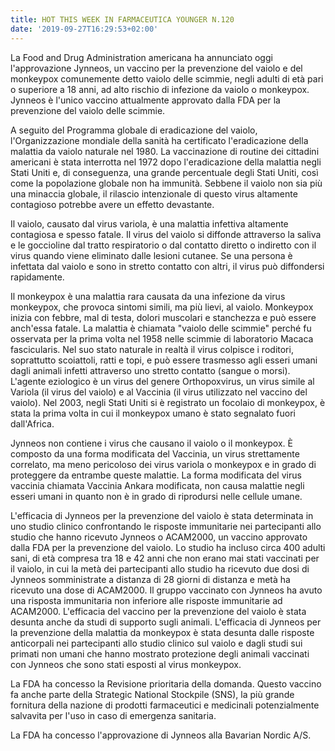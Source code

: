 ```yaml
---
title: HOT THIS WEEK IN FARMACEUTICA YOUNGER N.120
date: '2019-09-27T16:29:53+02:00'
---
```

La Food and Drug Administration americana ha annunciato oggi l'approvazione Jynneos, un vaccino per la prevenzione del vaiolo e del monkeypox comunemente detto vaiolo delle scimmie, negli adulti di età pari o superiore a 18 anni, ad alto rischio di infezione da vaiolo o monkeypox. Jynneos è l'unico vaccino attualmente approvato dalla FDA per la prevenzione del vaiolo delle scimmie.

A seguito del Programma globale di eradicazione del vaiolo, l'Organizzazione mondiale della sanità ha certificato l'eradicazione della malattia da vaiolo naturale nel 1980. La vaccinazione di routine dei cittadini americani è stata interrotta nel 1972 dopo l'eradicazione della malattia negli Stati Uniti e, di conseguenza, una grande percentuale degli Stati Uniti, così come la popolazione globale non ha immunità. Sebbene il vaiolo non sia più una minaccia globale, il rilascio intenzionale di questo virus altamente contagioso potrebbe avere un effetto devastante. 

Il vaiolo, causato dal virus variola, è una malattia infettiva altamente contagiosa e spesso fatale. Il virus del vaiolo si diffonde attraverso la saliva e le goccioline dal tratto respiratorio o dal contatto diretto o indiretto con il virus quando viene eliminato dalle lesioni cutanee. Se una persona è infettata dal vaiolo e sono in stretto contatto con altri, il virus può diffondersi rapidamente.

Il monkeypox è una malattia rara causata da una infezione da virus monkeypox, che provoca sintomi simili, ma più lievi, al vaiolo. Monkeypox inizia con febbre, mal di testa, dolori muscolari e stanchezza e può essere anch'essa fatale. La malattia è chiamata "vaiolo delle scimmie" perché fu osservata per la prima volta nel 1958 nelle scimmie di laboratorio Macaca fascicularis. Nel suo stato naturale in realtà il virus colpisce i roditori, soprattutto scoiattoli, ratti e topi, e può essere trasmesso agli esseri umani dagli animali infetti attraverso uno stretto contatto (sangue o morsi). L'agente eziologico è un virus del genere Orthopoxvirus, un virus simile al Variola (il virus del vaiolo) e al Vaccinia (il virus utilizzato nel vaccino del vaiolo). Nel 2003, negli Stati Uniti si è registrato un focolaio di monkeypox, è stata la prima volta in cui il monkeypox umano è stato segnalato fuori dall'Africa.

Jynneos non contiene i virus che causano il vaiolo o il monkeypox. È composto da una forma modificata del Vaccinia, un virus strettamente correlato, ma meno pericoloso dei virus variola o monkeypox e in grado di proteggere da entrambe queste malattie. La forma modificata del virus vaccinia chiamata Vaccinia Ankara modificata, non causa malattie negli esseri umani in quanto non è in grado di riprodursi nelle cellule umane.

L'efficacia di Jynneos per la prevenzione del vaiolo è stata determinata in uno studio clinico confrontando le risposte immunitarie nei partecipanti allo studio che hanno ricevuto Jynneos o ACAM2000, un vaccino approvato dalla FDA per la prevenzione del vaiolo. Lo studio ha incluso circa 400 adulti sani, di età compresa tra 18 e 42 anni che non erano mai stati vaccinati per il vaiolo, in cui la metà dei partecipanti allo studio ha ricevuto due dosi di Jynneos somministrate a distanza di 28 giorni di distanza e metà ha ricevuto una dose di ACAM2000. Il gruppo vaccinato con Jynneos ha avuto una risposta immunitaria non inferiore alle risposte immunitarie ad ACAM2000. L'efficacia del vaccino per la prevenzione del vaiolo è stata desunta anche da studi di supporto sugli animali. L'efficacia di Jynneos per la prevenzione della malattia da monkeypox è stata desunta dalle risposte anticorpali nei partecipanti allo studio clinico sul vaiolo e dagli studi sui primati non umani che hanno mostrato protezione degli animali vaccinati con Jynneos che sono stati esposti al virus monkeypox.

La FDA ha concesso la Revisione prioritaria della domanda. Questo vaccino fa anche parte della Strategic National Stockpile (SNS), la più grande fornitura della nazione di prodotti farmaceutici e medicinali potenzialmente salvavita per l'uso in caso di emergenza sanitaria.

La FDA ha concesso l'approvazione di Jynneos alla Bavarian Nordic A/S.
